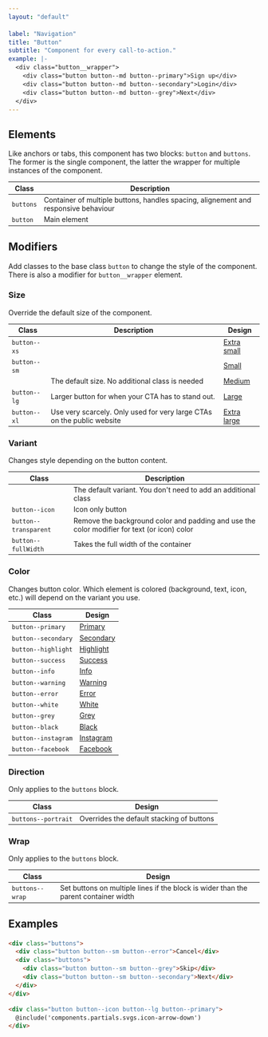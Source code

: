 ```yaml
---
layout: "default"

label: "Navigation"
title: "Button"
subtitle: "Component for every call-to-action."
example: |-
  <div class="button__wrapper">
    <div class="button button--md button--primary">Sign up</div>
    <div class="button button--md button--secondary">Login</div>
    <div class="button button--md button--grey">Next</div>
  </div>
---
```


## Elements

Like anchors or tabs, this component has two blocks: `button` and `buttons`. The former is the single component, the latter the wrapper for multiple instances of the component.

| Class | Description |
| --- | --- |
| `buttons` | Container of multiple buttons, handles spacing, alignement and responsive behaviour |
| `button` | Main element |

## Modifiers

Add classes to the base class `button` to change the style of the component. There is also a modifier for `button__wrapper` element.

### Size

Override the default size of the component.

| Class | Description | Design |
| --- | --- | --- |
| `button--xs` | | <a href="" class="button button--primary button--xs">Extra small</a> |
| `button--sm` | | <a href="" class="button button--primary button--sm">Small</a> |
| | The default size. No additional class is needed | <a href="" class="button button--primary">Medium</a> |
| `button--lg` | Larger button for when your CTA has to stand out. | <a href="" class="button button--primary button--lg">Large</a> |
| `button--xl` | Use very scarcely. Only used for very large CTAs on the public website | <a href="" class="button button--primary button--xl">Extra large</a> |

### Variant

Changes style depending on the button content.

| Class | Description |
| --- | --- |
| | The default variant. You don't need to add an additional class | <a href="" class="button button--primary">Default</a> |
| `button--icon` | Icon only button | <a href="" class="button button--primary button--icon"><img src="/assets/icons/chevron-down-white.svg"></a> |
| `button--transparent` | Remove the background color and padding and use the color modifier for text (or icon) color | <a href="" class="button button--primary button--transparent">Transparent</a> |
| `button--fullWidth` | Takes the full width of the container | <a href="" class="button button--primary button--fullWidth">Full width</a> |

### Color

Changes button color. Which element is colored (background, text, icon, etc.) will depend on the variant you use.

| Class | Design |
| --- | --- |
| `button--primary` | <a href="" class="button button--primary">Primary</a> |
| `button--secondary` | <a href="" class="button button--secondary">Secondary</a> |
| `button--highlight` | <a href="" class="button button--highlight">Highlight</a> |
| `button--success` | <a href="" class="button button--success">Success</a> |
| `button--info` | <a href="" class="button button--info">Info</a> |
| `button--warning` | <a href="" class="button button--warning">Warning</a> |
| `button--error` | <a href="" class="button button--error">Error</a> |
| `button--white` | <a href="" class="button button--white">White</a> |
| `button--grey` | <a href="" class="button button--grey">Grey</a> |
| `button--black` | <a href="" class="button button--black">Black</a> |
| `button--instagram` | <a href="" class="button button--instagram">Instagram</a> |
| `button--facebook` | <a href="" class="button button--facebook">Facebook</a> |

### Direction

Only applies to the `buttons` block.

| Class | Design |
| --- | --- |
| `buttons--portrait` | Overrides the default stacking of buttons |

### Wrap

Only applies to the `buttons` block.

| Class | Design |
| --- | --- |
| `buttons--wrap` | Set buttons on multiple lines if the block is wider than the parent container width |

## Examples

```html
<div class="buttons">
  <div class="button button--sm button--error">Cancel</div>
  <div class="buttons">
    <div class="button button--sm button--grey">Skip</div>
    <div class="button button--sm button--secondary">Next</div>
  </div>
</div>
```

```html
<div class="button button--icon button--lg button--primary">
  @include('components.partials.svgs.icon-arrow-down')
</div>
```
